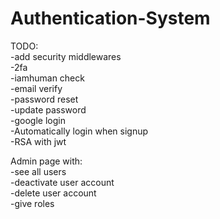 # Authentication-System
TODO:\
-add security middlewares \
-2fa\
-iamhuman check \
-email verify\
-password reset \
-update password \
-google login \
-Automatically login when signup\
-RSA with jwt

Admin page with: \
-see all users \
-deactivate user account \
-delete user account \
-give roles
